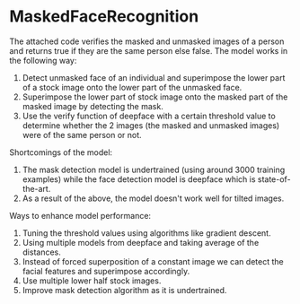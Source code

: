 # MaskedFaceRecognition

The attached code verifies the masked and unmasked images of a person and returns true if they are the same person else false. The model works in the following way:
  1. Detect unmasked face of an individual and superimpose the lower part of a stock image onto the lower part of the unmasked face.
  2. Superimpose the lower part of stock image onto the masked part of the masked image by detecting the mask.
  3. Use the verify function of deepface with a certain threshold value to determine whether the 2 images (the masked and unmasked images) were of the same person or not.

Shortcomings of the model:
  1. The mask detection model is undertrained (using around 3000 training examples) while the face detection model is deepface which is state-of-the-art.
  2. As a result of the above, the model doesn't work well for tilted images.
  
Ways to enhance model performance:
  1. Tuning the threshold values using algorithms like gradient descent.
  2. Using multiple models from deepface and taking average of the distances.
  3. Instead of forced superposition of a constant image we can detect the facial features and superimpose accordingly.
  4. Use multiple lower half stock images.
  5. Improve mask detection algorithm as it is undertrained.
